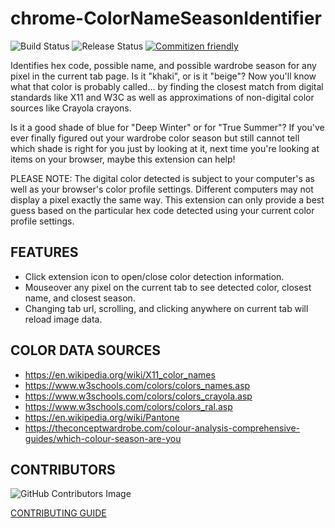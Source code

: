 # chrome-ColorNameSeasonIdentifier

![Build Status](https://github.com/LittleCornerDev/chrome-ColorNameSeasonIdentifier/actions/workflows/ci.yml/badge.svg)
![Release Status](https://github.com/LittleCornerDev/chrome-ColorNameSeasonIdentifier/actions/workflows/cd.yml/badge.svg)
[![Commitizen friendly](https://img.shields.io/badge/commitizen-friendly-brightgreen.svg)](http://commitizen.github.io/cz-cli/)

Identifies hex code, possible name, and possible wardrobe season for any pixel in the current tab page.
Is it "khaki", or is it "beige"? Now you'll know what that color is probably called... by finding the closest match from digital standards like X11 and W3C as well as approximations of non-digital color sources like Crayola crayons.

Is it a good shade of blue for "Deep Winter" or for "True Summer"? If you've ever finally figured out your wardrobe color season but still cannot tell which shade is right for you just by looking at it, next time you're looking at items on your browser, maybe this extension can help!

PLEASE NOTE: The digital color detected is subject to your computer's as well as your browser's color profile settings. Different computers may not display a pixel exactly the same way. This extension can only provide a best guess based on the particular hex code detected using your current color profile settings.

## FEATURES

-   Click extension icon to open/close color detection information.
-   Mouseover any pixel on the current tab to see detected color, closest name, and closest season.
-   Changing tab url, scrolling, and clicking anywhere on current tab will reload image data.

## COLOR DATA SOURCES

-   https://en.wikipedia.org/wiki/X11_color_names
-   https://www.w3schools.com/colors/colors_names.asp
-   https://www.w3schools.com/colors/colors_crayola.asp
-   https://www.w3schools.com/colors/colors_ral.asp
-   https://en.wikipedia.org/wiki/Pantone
-   https://theconceptwardrobe.com/colour-analysis-comprehensive-guides/which-colour-season-are-you

## CONTRIBUTORS

![GitHub Contributors Image](https://contrib.rocks/image?repo=LittleCornerDev/chrome-ColorNameSeasonIdentifier)

[CONTRIBUTING GUIDE](./github/CONTRIBUTING.md)
